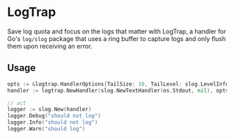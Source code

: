 # LogTrap

Save log quota and focus on the logs that matter with LogTrap, a handler for Go's `log/slog` package that uses a ring buffer to capture logs and only flush them upon receiving an error.

## Usage

```go
opts := &logtrap.HandlerOptions{TailSize: 10, TailLevel: slog.LevelInfo, AttrKey: "request_id", FlushLevel: slog.LevelError}
handler := logtrap.NewHandler(slog.NewTextHandler(os.Stdout, nil), opts)

// act
logger := slog.New(handler)
logger.Debug("should not log")
logger.Info("should not log")
logger.Warn("should log")
```
